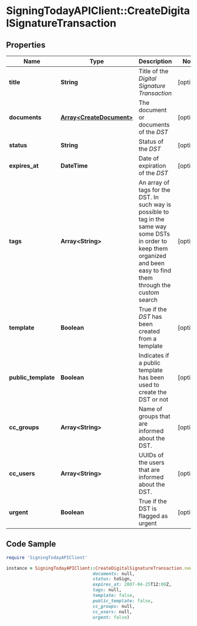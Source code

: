 # SigningTodayAPIClient::CreateDigitalSignatureTransaction

## Properties

Name | Type | Description | Notes
------------ | ------------- | ------------- | -------------
**title** | **String** | Title of the _Digital Signature Transaction_ | [optional] 
**documents** | [**Array&lt;CreateDocument&gt;**](CreateDocument.md) | The document or documents of the _DST_ | [optional] 
**status** | **String** | Status of the _DST_ | [optional] 
**expires_at** | **DateTime** | Date of expiration of the _DST_ | [optional] 
**tags** | **Array&lt;String&gt;** | An array of tags for the DST. In such way is possible to tag in the same way some DSTs in order to keep them organized and been easy to find them through the custom search | [optional] 
**template** | **Boolean** | True if the _DST_ has been created from a template | [optional] 
**public_template** | **Boolean** | Indicates if a public template has been used to create the DST or not | [optional] 
**cc_groups** | **Array&lt;String&gt;** | Name of groups that are informed about the DST. | [optional] 
**cc_users** | **Array&lt;String&gt;** | UUIDs of the users that are informed about the DST. | [optional] 
**urgent** | **Boolean** | True if the DST is flagged as urgent | [optional] 

## Code Sample

```ruby
require 'SigningTodayAPIClient'

instance = SigningTodayAPIClient::CreateDigitalSignatureTransaction.new(title: Real estate sales contract transaction,
                                 documents: null,
                                 status: toSign,
                                 expires_at: 2007-04-25T12:00Z,
                                 tags: null,
                                 template: false,
                                 public_template: false,
                                 cc_groups: null,
                                 cc_users: null,
                                 urgent: false)
```


